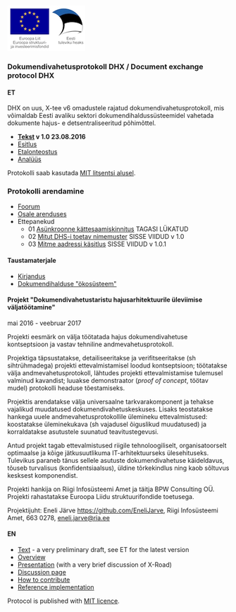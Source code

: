 ![](img/EL_struktuuri-_ja_investeerimisfondid_horisontaalne.jpg)

### Dokumendivahetusprotokoll DHX / Document exchange protocol DHX

#### ET

DHX on uus, X-tee v6 omadustele rajatud dokumendivahetusprotokoll, mis võimaldab Eesti avaliku sektori dokumendihaldussüsteemidel vahetada dokumente hajus- e detsentraliseeritud põhimõttel.

- __[Tekst](https://e-gov.github.io/DHX) v 1.0 23.08.2016__
- [Esitlus](http://slides.com/priitparmakson/dhx/fullscreen)
- [Etalonteostus](https://dhxdemo.eesti.ee/)
- [Analüüs](https://github.com/e-gov/DHX/blob/master/files/Hajusa_dokumendivahetuse_andmevahetusprotokolli_DHX_anal%C3%BC%C3%BCs_1.2.pdf)

Protokolli saab kasutada [MIT litsentsi alusel](LICENCE.txt).

### Protokolli arendamine
- [Foorum](https://github.com/e-gov/DHX/issues)
- [Osale arenduses](CONTRIBUTING.md)
- Ettepanekud
  - 01 [Asünkroonne kättesaamiskinnitus](files/Ettepanek-01.md#as%C3%BCnkroonne-k%C3%A4ttesaamiskinnitus) TAGASI LÜKATUD
  - 02 [Mitut DHS-i toetav nimemuster](files/Ettepanek-02.md#mitut-dhs-i-toetav-nimemuster) SISSE VIIDUD v 1.0
  - 03 [Mitme aadressi käsitlus](files/Ettepanek-03.md) SISSE VIIDUD v 1.0.1

#### Taustamaterjale
- [Kirjandus](files/Kirjandus.md)
- [Dokumendihalduse "ökosüsteem"](files/DOK-S.md)

#### Projekt "Dokumendivahetustaristu hajusarhitektuurile üleviimise väljatöötamine"

mai 2016 - veebruar 2017

Projekti eesmärk on välja töötatada  hajus dokumendivahetuse kontseptsioon ja vastav tehniline andmevahetusprotokoll.

Projektiga täpsustatakse, detailiseeritakse ja verifitseeritakse (sh sihtrühmadega) projekti ettevalmistamisel loodud kontseptsioon; töötatakse välja andmevahetusprotokoll, lähtudes projekti ettevalmistamise tulemusel valminud kavandist;  luuakse demonstraator (_proof of concept_, töötav mudel) protokolli headuse tõestamiseks.

Projektis arendatakse välja universaalne tarkvarakomponent ja tehakse vajalikud muudatused dokumendivahetuskeskuses. Lisaks teostatakse hankega uuele andmevahetusprotokollile ülemineku ettevalmistused:  koostatakse üleminekukava (sh vajadusel õiguslikud muudatused) ja korraldatakse asutustele suunatud teavitustegevusi.

Antud projekt tagab ettevalmistused riigile tehnoloogiliselt, organisatoorselt optimaalse ja kõige jätkusuutlikuma IT-arhitektuurseks ülesehituseks. Tulevikus paraneb tänus sellele asutuste dokumendivahetuse käideldavus, tõuseb turvalisus (konfidentsiaalsus), üldine tõrkekindlus ning kaob sõltuvus kesksest komponendist.

Projekti hankija on Riigi Infosüsteemi Amet ja täitja BPW Consulting OÜ. Projekti rahastatakse Euroopa Liidu struktuurifondide toetusega.

Projektijuht: Eneli Järve https://github.com/EneliJarve, Riigi Infosüsteemi Amet, 663 0278, eneli.jarve@ria.ee

#### EN

- [Text](files/Protocol.md) - a very preliminary draft, see ET for the latest version
- [Overview](https://github.com/e-gov/DHX/blob/master/files/Overview.md)
- [Presentation](https://github.com/e-gov/DHX/blob/master/files/DHX_EN%20%282%29.pdf) (with a very brief discussion of X-Road)
- [Discussion page](https://github.com/e-gov/DHX/issues)
- [How to contribute](https://github.com/e-gov/DHX/blob/master/CONTRIBUTING.md)
- [Reference implementation](https://github.com/e-gov/DHX-etalon)

Protocol is published with [MIT licence](LICENCE.txt).
